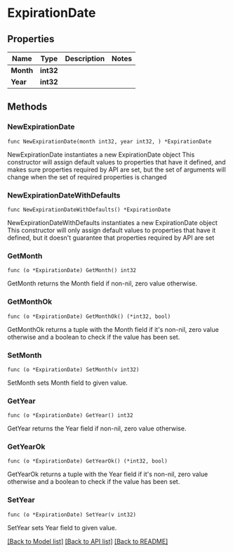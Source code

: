 # ExpirationDate

## Properties

Name | Type | Description | Notes
------------ | ------------- | ------------- | -------------
**Month** | **int32** |  | 
**Year** | **int32** |  | 

## Methods

### NewExpirationDate

`func NewExpirationDate(month int32, year int32, ) *ExpirationDate`

NewExpirationDate instantiates a new ExpirationDate object
This constructor will assign default values to properties that have it defined,
and makes sure properties required by API are set, but the set of arguments
will change when the set of required properties is changed

### NewExpirationDateWithDefaults

`func NewExpirationDateWithDefaults() *ExpirationDate`

NewExpirationDateWithDefaults instantiates a new ExpirationDate object
This constructor will only assign default values to properties that have it defined,
but it doesn't guarantee that properties required by API are set

### GetMonth

`func (o *ExpirationDate) GetMonth() int32`

GetMonth returns the Month field if non-nil, zero value otherwise.

### GetMonthOk

`func (o *ExpirationDate) GetMonthOk() (*int32, bool)`

GetMonthOk returns a tuple with the Month field if it's non-nil, zero value otherwise
and a boolean to check if the value has been set.

### SetMonth

`func (o *ExpirationDate) SetMonth(v int32)`

SetMonth sets Month field to given value.


### GetYear

`func (o *ExpirationDate) GetYear() int32`

GetYear returns the Year field if non-nil, zero value otherwise.

### GetYearOk

`func (o *ExpirationDate) GetYearOk() (*int32, bool)`

GetYearOk returns a tuple with the Year field if it's non-nil, zero value otherwise
and a boolean to check if the value has been set.

### SetYear

`func (o *ExpirationDate) SetYear(v int32)`

SetYear sets Year field to given value.



[[Back to Model list]](../README.md#documentation-for-models) [[Back to API list]](../README.md#documentation-for-api-endpoints) [[Back to README]](../README.md)



